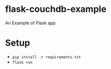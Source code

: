 # flask-couchdb-example
An Example of Flask app

# Setup

- `pip install -r requirements.txt`
- `flask run`
